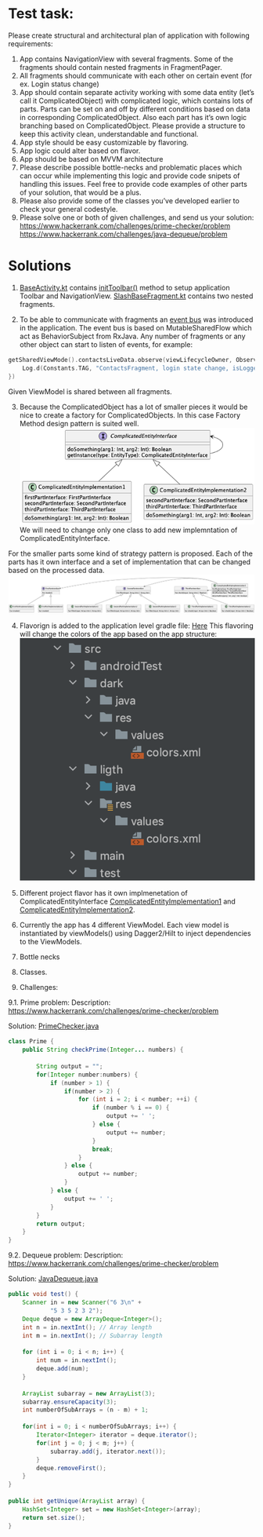 # Test task:
Please create structural and architectural plan of application with following requirements:
1. App contains NavigationView with several fragments. Some of the fragments should contain nested fragments in FragmentPager.
2. All fragments should communicate with each other on certain event (for ex. Login status change)
3. App should contain separate activity working with some data entity (let’s call it ComplicatedObject) with complicated logic, which contains lots of parts. Parts can be set on and off by different conditions based on data in corresponding ComplicatedObject. Also each part has it’s own logic branching based on ComplicatedObject. Please provide a structure to keep this activity clean, understandable and functional.
4. App style should be easy customizable by flavoring.
5. App logic could alter based on flavor.
6. App should be based on MVVM architecture
7. Please describe possible bottle-necks and problematic places which can occur while implementing this logic and provide code snipets of handling this issues. Feel free to provide code examples of other parts of your solution, that would be a plus.
8. Please also provide some of the classes you’ve developed earlier to check your general codestyle.
9. Please solve one or both of given challenges, and send us your solution:<br/>
https://www.hackerrank.com/challenges/prime-checker/problem<br/>
https://www.hackerrank.com/challenges/java-dequeue/problem<br/>

# Solutions

1. [BaseActivity.kt](app/src/main/java/com/hardway/gdtest/ui/activities/BaseActivity.kt) contains [initToolbar()](https://github.com/VoropayAndrey/GDTestApp/blob/1c5eb796ebac1061635b12d69a38425a00a4c7cd/app/src/main/java/com/hardway/gdtest/ui/activities/BaseActivity.kt#L31) method to setup application Toolbar and NavigationView.
[SlashBaseFragment.kt](https://github.com/VoropayAndrey/GDTestApp/blob/1c5eb796ebac1061635b12d69a38425a00a4c7cd/app/src/main/java/com/hardway/gdtest/ui/fragments/SlashBaseFragment.kt#L30) contains two nested fragments.

2. To be able to communicate with fragments an [event bus](app/src/main/java/com/hardway/gdtest/domain/LoginEventBus.kt) was introduced in the application.
The event bus is based on MutableSharedFlow which act as BehaviorSubject from RxJava.
Any number of fragments or any other object can start to listen of events, for example:
```kotlin
getSharedViewMode().contactsLiveData.observe(viewLifecycleOwner, Observer {
    Log.d(Constants.TAG, "ContactsFragment, login state change, isLoggedIn: ${it.isLoggedIn}")
})
```
Given ViewModel is shared between all fragments.


3. Because the ComplicatedObject has a lot of smaller pieces it would be nice to create a factory for ComplicatedObjects.
In this case Factory Method design pattern is suited well.
![Abstract Method Pattern](images/ComplicatedEntity_AbstractMethod.png)
We will need to change only one class to add new implemntation of ComplicatedEntityInterface.

For the smaller parts some kind of strategy pattern is proposed.
Each of the parts has it own interface and a set of implementation that can be changed based on the processed data.
![Strategy Pattern](images/PartsStructure_Strategy.png)

4. Flavorign is added to the application level gradle file:
[Here](https://github.com/VoropayAndrey/GDTestApp/blob/1c5eb796ebac1061635b12d69a38425a00a4c7cd/app/build.gradle#L42)
This flavoring will change the colors of the app based on the app structure:
![App structure](images/app_structure.png)

5. Different project flavor has it own implmenetation of ComplicatedEntityInterface [ComplicatedEntityImplementation1](app/src/dark/java/com/hardway/gdtest/domain/entities/ComplicatedEntityImplementation1.kt) and [ComplicatedEntityImplementation2](app/src/dark/java/com/hardway/gdtest/domain/entities/ComplicatedEntityImplementation2.kt).

6. Currently the app has 4 different ViewModel.
Each view model is instantiated by viewModels() using Dagger2/Hilt to inject dependencies to the ViewModels.

7. Bottle necks

8. Classes.

9. Challenges:

9.1. Prime problem:
Description:
https://www.hackerrank.com/challenges/prime-checker/problem

Solution:
[PrimeChecker.java](app/src/test/java/com/hardway/gdtest/PrimeChecker.java)

````java
class Prime {
    public String checkPrime(Integer... numbers) {

        String output = "";
        for(Integer number:numbers) {
            if (number > 1) {
                if(number > 2) {
                    for (int i = 2; i < number; ++i) {
                        if (number % i == 0) {
                            output += ' ';
                        } else {
                            output += number;
                        }
                        break;
                    }
                } else {
                    output += number;
                }
            } else {
                output += ' ';
            }
        }
        return output;
    }
}
````

9.2. Dequeue problem:
Description:
https://www.hackerrank.com/challenges/prime-checker/problem

Solution:
[JavaDequeue.java](app/src/test/java/com/hardway/gdtest/JavaDequeue.java)

````java
public void test() {
    Scanner in = new Scanner("6 3\n" +
            "5 3 5 2 3 2");
    Deque deque = new ArrayDeque<Integer>();
    int n = in.nextInt(); // Array length
    int m = in.nextInt(); // Subarray length

    for (int i = 0; i < n; i++) {
        int num = in.nextInt();
        deque.add(num);
    }

    ArrayList subarray = new ArrayList(3);
    subarray.ensureCapacity(3);
    int numberOfSubArrays = (n - m) + 1;

    for(int i = 0; i < numberOfSubArrays; i++) {
        Iterator<Integer> iterator = deque.iterator();
        for(int j = 0; j < m; j++) {
            subarray.add(j, iterator.next());
        }
        deque.removeFirst();
    }
}

public int getUnique(ArrayList array) {
    HashSet<Integer> set = new HashSet<Integer>(array);
    return set.size();
}
````
